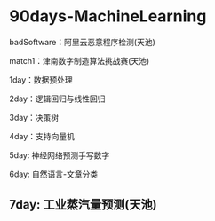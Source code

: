 # 90days-MachineLearning

badSoftware：阿里云恶意程序检测(天池)

match1：津南数字制造算法挑战赛(天池)

1day：数据预处理

2day：逻辑回归与线性回归

3day：决策树

4day：支持向量机

5day: 神经网络预测手写数字

6day: 自然语言-文章分类

7day: 工业蒸汽量预测(天池)
----------------------------
